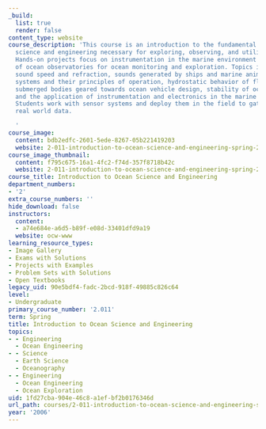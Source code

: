 ```yaml
---
_build:
  list: true
  render: false
content_type: website
course_description: 'This course is an introduction to the fundamental aspects of
  science and engineering necessary for exploring, observing, and utilizing the oceans.
  Hands-on projects focus on instrumentation in the marine environment and the design
  of ocean observatories for ocean monitoring and exploration. Topics include acoustics,
  sound speed and refraction, sounds generated by ships and marine animals, sonar
  systems and their principles of operation, hydrostatic behavior of floating and
  submerged bodies geared towards ocean vehicle design, stability of ocean vessels,
  and the application of instrumentation and electronics in the marine environment.
  Students work with sensor systems and deploy them in the field to gather and analyze
  real world data.

  '
course_image:
  content: bdb2edfc-2601-5ede-8267-05b221419203
  website: 2-011-introduction-to-ocean-science-and-engineering-spring-2006
course_image_thumbnail:
  content: f795c675-16a1-4fc2-f74d-357f8718b42c
  website: 2-011-introduction-to-ocean-science-and-engineering-spring-2006
course_title: Introduction to Ocean Science and Engineering
department_numbers:
- '2'
extra_course_numbers: ''
hide_download: false
instructors:
  content:
  - a74e684e-a6d5-b89f-e08d-33401dfd9a19
  website: ocw-www
learning_resource_types:
- Image Gallery
- Exams with Solutions
- Projects with Examples
- Problem Sets with Solutions
- Open Textbooks
legacy_uid: 90e5bdf4-fadc-2bcd-918f-49885c826c64
level:
- Undergraduate
primary_course_number: '2.011'
term: Spring
title: Introduction to Ocean Science and Engineering
topics:
- - Engineering
  - Ocean Engineering
- - Science
  - Earth Science
  - Oceanography
- - Engineering
  - Ocean Engineering
  - Ocean Exploration
uid: 1fd27cba-904e-46c8-a1ef-bf2b0176346d
url_path: courses/2-011-introduction-to-ocean-science-and-engineering-spring-2006
year: '2006'
---
```

